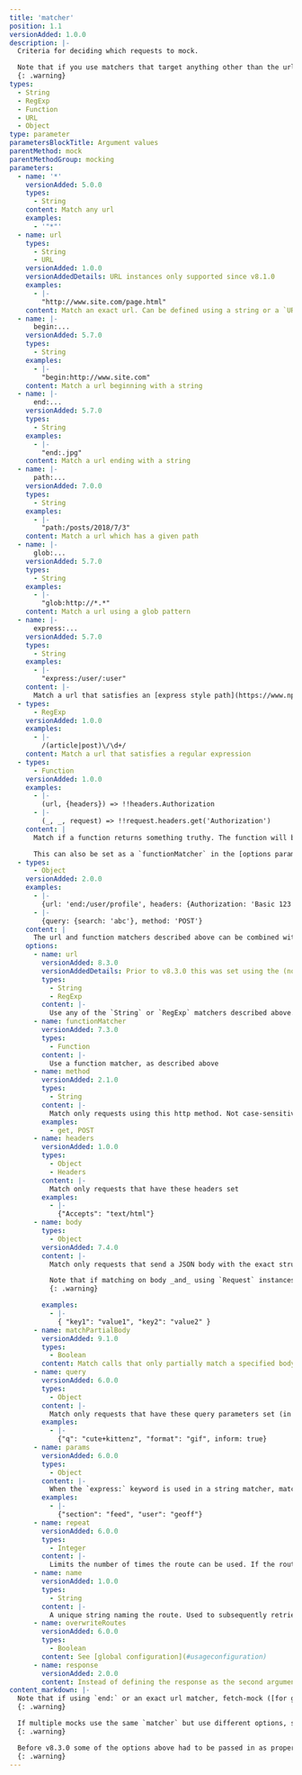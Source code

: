 ```yaml
---
title: 'matcher'
position: 1.1
versionAdded: 1.0.0
description: |-
  Criteria for deciding which requests to mock.

  Note that if you use matchers that target anything other than the url string, you may also need to add a `name` to your matcher object so that a) you can add multiple mocks on the same url that differ only in other properties (e.g. query strings or headers) b) if you [inspect](#api-inspectionfundamentals) the result of the fetch calls, retrieving the correct results will be easier. 
  {: .warning}
types:
  - String
  - RegExp
  - Function
  - URL
  - Object
type: parameter
parametersBlockTitle: Argument values
parentMethod: mock
parentMethodGroup: mocking
parameters:
  - name: '*'
    versionAdded: 5.0.0
    types:
      - String
    content: Match any url
    examples:
      - '"*"'
  - name: url
    types:
      - String
      - URL
    versionAdded: 1.0.0
    versionAddedDetails: URL instances only supported since v8.1.0
    examples:
      - |-
        "http://www.site.com/page.html"
    content: Match an exact url. Can be defined using a string or a `URL` instance
  - name: |-
      begin:...
    versionAdded: 5.7.0
    types:
      - String
    examples:
      - |-
        "begin:http://www.site.com"
    content: Match a url beginning with a string
  - name: |-
      end:...
    versionAdded: 5.7.0
    types:
      - String
    examples:
      - |-
        "end:.jpg"
    content: Match a url ending with a string
  - name: |-
      path:...
    versionAdded: 7.0.0
    types:
      - String
    examples:
      - |-
        "path:/posts/2018/7/3"
    content: Match a url which has a given path
  - name: |-
      glob:...
    versionAdded: 5.7.0
    types:
      - String
    examples:
      - |-
        "glob:http://*.*"
    content: Match a url using a glob pattern
  - name: |-
      express:...
    versionAdded: 5.7.0
    types:
      - String
    examples:
      - |-
        "express:/user/:user"
    content: |-
      Match a url that satisfies an [express style path](https://www.npmjs.com/package/path-to-regexp)
  - types:
      - RegExp
    versionAdded: 1.0.0
    examples:
      - |-
        /(article|post)\/\d+/
    content: Match a url that satisfies a regular expression
  - types:
      - Function
    versionAdded: 1.0.0
    examples:
      - |-
        (url, {headers}) => !!headers.Authorization
      - |-
        (_, _, request) => !!request.headers.get('Authorization')
    content: |
      Match if a function returns something truthy. The function will be passed the `url` and `options` `fetch` was called with. If `fetch` was called with a `Request` instance, it will be passed `url` and `options` inferred from the `Request` instance, with the original `Request` will be passed as a third argument.

      This can also be set as a `functionMatcher` in the [options parameter](#api-mockingmock_options), and in this way powerful arbitrary matching criteria can be combined with the ease of the declarative matching rules above.
  - types:
      - Object
    versionAdded: 2.0.0
    examples:
      - |-
        {url: 'end:/user/profile', headers: {Authorization: 'Basic 123'}}
      - |-
        {query: {search: 'abc'}, method: 'POST'}
    content: |
      The url and function matchers described above can be combined with other criteria for matching a request by passing an an object which may have one or more of the properties described below. All these options can also be define on the third `options` parameters of the `mock()` method.
    options:
      - name: url
        versionAdded: 8.3.0
        versionAddedDetails: Prior to v8.3.0 this was set using the (now deprecated) `matcher` property
        types:
          - String
          - RegExp
        content: |-
          Use any of the `String` or `RegExp` matchers described above. *Note that the property name 'matcher' can be used instead of 'url', but this is deprecated and support will be dropped in the next major version, so prefer to use 'url'*
      - name: functionMatcher
        versionAdded: 7.3.0
        types:
          - Function
        content: |-
          Use a function matcher, as described above
      - name: method
        versionAdded: 2.1.0
        types:
          - String
        content: |-
          Match only requests using this http method. Not case-sensitive
        examples:
          - get, POST
      - name: headers
        versionAdded: 1.0.0
        types:
          - Object
          - Headers
        content: |-
          Match only requests that have these headers set
        examples:
          - |-
            {"Accepts": "text/html"}
      - name: body
        types:
          - Object
        versionAdded: 7.4.0
        content: |-
          Match only requests that send a JSON body with the exact structure and properties as the one provided here. 

          Note that if matching on body _and_ using `Request` instances in your source code, this forces fetch-mock into an asynchronous flow _before_ it is able to route requests effectively. This means no [inspection methods](#api-inspectionfundamentals) can be used synchronously. You must first either await the fetches to resolve, or `await fetchMock.flush()`. The popular library [Ky](https://github.com/sindresorhus/ky) uses `Request` instances internally, and so also triggers this mode.
          {: .warning}

        examples:
          - |-
            { "key1": "value1", "key2": "value2" }
      - name: matchPartialBody
        versionAdded: 9.1.0
        types:
          - Boolean
        content: Match calls that only partially match a specified body json. See [global configuration](#usageconfiguration) for details.
      - name: query
        versionAdded: 6.0.0
        types:
          - Object
        content: |-
          Match only requests that have these query parameters set (in any order). Query parameters are matched by using Node.js [querystring](https://nodejs.org/api/querystring.html) module. If it doesn't fulfil your requirements, you should append query parameters to the url manually.
        examples:
          - |-
            {"q": "cute+kittenz", "format": "gif", inform: true}
      - name: params
        versionAdded: 6.0.0
        types:
          - Object
        content: |-
          When the `express:` keyword is used in a string matcher, match only requests with these express parameters
        examples:
          - |-
            {"section": "feed", "user": "geoff"}
      - name: repeat
        versionAdded: 6.0.0
        types:
          - Integer
        content: |-
          Limits the number of times the route can be used. If the route has already been called `repeat` times, the call to `fetch()` will fall through to be handled by any other routes defined (which may eventually result in an error if nothing matches it)
      - name: name
        versionAdded: 1.0.0
        types:
          - String
        content: |-
          A unique string naming the route. Used to subsequently retrieve references to the calls handled by it. Only needed for advanced use cases.
      - name: overwriteRoutes
        versionAdded: 6.0.0
        types:
          - Boolean
        content: See [global configuration](#usageconfiguration)
      - name: response
        versionAdded: 2.0.0
        content: Instead of defining the response as the second argument of `mock()`, it can be passed as a property on the first argument. See the [response documentation](#usageapimock_response) for valid values.
content_markdown: |-
  Note that if using `end:` or an exact url matcher, fetch-mock ([for good reason](https://url.spec.whatwg.org/#url-equivalence)) is unable to distinguish whether URLs without a path end in a trailing slash or not i.e. `http://thing` is treated the same as `http://thing/`
  {: .warning}

  If multiple mocks use the same `matcher` but use different options, such as `headers`, you will need to use the `overwriteRoutes: false` option.
  {: .warning}

  Before v8.3.0 some of the options above had to be passed in as properties on a third parameter of `.mock()`
  {: .warning}
---
```

